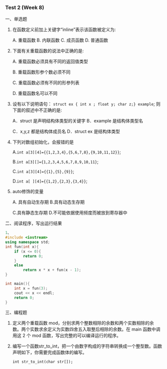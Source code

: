 ### Test 2 (Week 8)

一、单选题

1. 在函数定义前加上关键字“inline”表示该函数被定义为:

   A. 重载函数 B. 内联函数 C. 成员函数 D. 普通函数



2. 下面有关重载函数的说法中正确的是:

   A. 重载函数必须具有不同的返回值类型

   B. 重载函数形参个数必须不同

   C. 重载函数必须有不同的形参列表

   D. 重载函数名可以不同

 

3. 设有以下说明语句： ``struct ex { int x ; float y; char z;} example``; 则下面的叙述中不正确的是:

   A．struct 是声明结构体类型的关键字 	B．example 是结构体类型名

   C．x,y,z 都是结构体成员名 					  D．struct ex 是结构体类型

 

4. 下列对数组初始化，会报错的是

   A.``int a[3][4]={{1,2,3,4},{5,6,7,8},{9,10,11,12}}``;

   B.``int a[3][]={1,2,3,4,5,6,7,8,9,10,11}``;

   C.``int a[3][4]={{1},{5},{9}}``; 

   D.``int a[ ][4]={{1,2},{2,3},{3,4}}``;

 

5. auto修饰的变量

   A. 具有自动生存期   B.具有动态生存期 

   C.具有静态生存期    D.不可能依据使用频度而被放到寄存器中

 

 

二、阅读程序，写出运行结果

```cpp
1、
#include <iostream>
using namespace std;
int fun(int x){
    if (x <= 0){
        return 0;
    }
    else
        return x * x + fun(x - 1);
}

int main(){
    int x = fun(3);
    cout << x << endl;
    return 0;
}
```





三、编程题

1. 定义两个重载函数 mod，分别求两个整数相除的余数和两个实数相除的余数。两个实数求余定义为实数四舍五入取整后相除的余数。在 main 函数中调用这 2 个 mod 函数，写出完整的可以编译运行的程序。

 













2. 编写一个函数str_to_int，把一个由数字构成的字符串转换成一个整型数。函数声明如下，你需要完成函数体的编写。

   ``int str_to_int(char str[]);``

 

